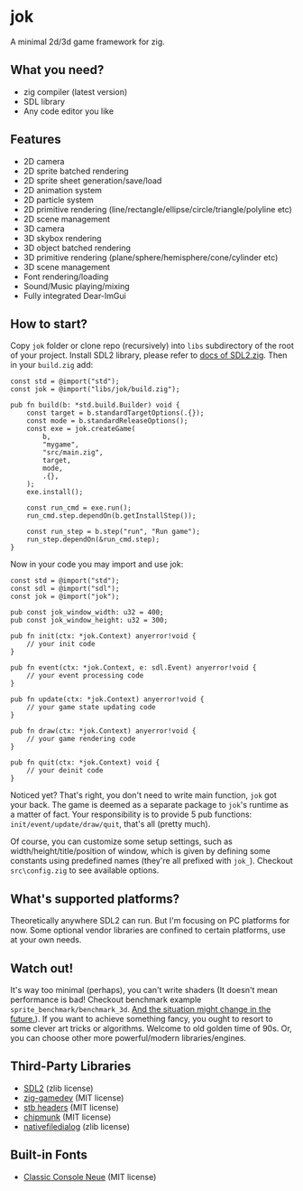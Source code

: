 # jok
A minimal 2d/3d game framework for zig.

## What you need?
* zig compiler (latest version)
* SDL library
* Any code editor you like

## Features
* 2D camera
* 2D sprite batched rendering
* 2D sprite sheet generation/save/load
* 2D animation system
* 2D particle system
* 2D primitive rendering (line/rectangle/ellipse/circle/triangle/polyline etc)
* 2D scene management
* 3D camera
* 3D skybox rendering
* 3D object batched rendering
* 3D primitive rendering (plane/sphere/hemisphere/cone/cylinder etc)
* 3D scene management
* Font rendering/loading
* Sound/Music playing/mixing
* Fully integrated Dear-ImGui

## How to start?
Copy `jok` folder or clone repo (recursively) into `libs` subdirectory of the root of your project.
Install SDL2 library, please refer to [docs of SDL2.zig](https://github.com/MasterQ32/SDL.zig).
Then in your `build.zig` add:

```zig
const std = @import("std");
const jok = @import("libs/jok/build.zig");

pub fn build(b: *std.build.Builder) void {
    const target = b.standardTargetOptions(.{});
    const mode = b.standardReleaseOptions();
    const exe = jok.createGame(
        b, 
        "mygame",
        "src/main.zig",
        target,
        mode,
        .{},
    );
    exe.install();

    const run_cmd = exe.run();
    run_cmd.step.dependOn(b.getInstallStep());

    const run_step = b.step("run", "Run game");
    run_step.dependOn(&run_cmd.step);
}
```

Now in your code you may import and use jok:

```zig
const std = @import("std");
const sdl = @import("sdl");
const jok = @import("jok");

pub const jok_window_width: u32 = 400;
pub const jok_window_height: u32 = 300;

pub fn init(ctx: *jok.Context) anyerror!void {
    // your init code
}

pub fn event(ctx: *jok.Context, e: sdl.Event) anyerror!void {
    // your event processing code
}

pub fn update(ctx: *jok.Context) anyerror!void {
    // your game state updating code
}

pub fn draw(ctx: *jok.Context) anyerror!void {
    // your game rendering code
}

pub fn quit(ctx: *jok.Context) void {
    // your deinit code
}
```

Noticed yet? That's right, you don't need to write main function, `jok` got your back.
The game is deemed as a separate package to `jok`'s runtime as a matter of fact. 
Your responsibility is to provide 5 pub functions: `init/event/update/draw/quit`, that's all (pretty much).

Of course, you can customize some setup settings, such as width/height/title/position of window,
which is given by defining some constants using predefined names (they're all prefixed with `jok_`).
Checkout `src\config.zig` to see available options.

## What's supported platforms?
Theoretically anywhere SDL2 can run. But I'm focusing on PC platforms for now.
Some optional vendor libraries are confined to certain platforms, use at your own needs.

## Watch out!
It's way too minimal (perhaps), you can't write shaders (It doesn't mean performance is bad! Checkout
benchmark example `sprite_benchmark/benchmark_3d`. [And the situation might change in the future.](https://gist.github.com/icculus/f731224bef3906e4c5e8cbed6f98bb08)).
If you want to achieve something fancy, you ought to resort to some clever art tricks or algorithms.
Welcome to old golden time of 90s. Or, you can choose other more powerful/modern libraries/engines.

## Third-Party Libraries
* [SDL2](https://www.libsdl.org) (zlib license)
* [zig-gamedev](https://github.com/michal-z/zig-gamedev) (MIT license)
* [stb headers](https://github.com/nothings/stb) (MIT license)
* [chipmunk](https://chipmunk-physics.net/) (MIT license)
* [nativefiledialog](https://github.com/mlabbe/nativefiledialog) (zlib license)

## Built-in Fonts
* [Classic Console Neue](http://webdraft.hu/fonts/classic-console/) (MIT license)


